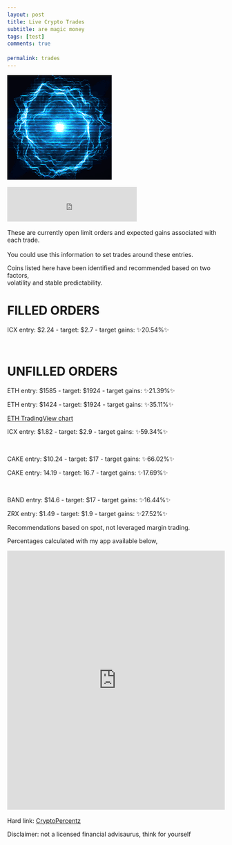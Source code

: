```yaml
---
layout: post
title: Live Crypto Trades
subtitle: are magic money
tags: [test]
comments: true

permalink: trades
---
```

![image-title-here](/img/flowenergy.gif) <!-- {:class="img-responsive"} -->

<iframe src="https://open.spotify.com/embed/track/40XVgYlIzqv4cndzgam9uW" width="300" height="80" frameborder="0" allowtransparency="true" allow="encrypted-media"></iframe>
<br>

These are currently open limit orders and expected gains associated with each trade. <br>  
You could use this information to set trades around these entries. <br>

Coins listed here have been identified and recommended based on two factors, <br>
volatility and stable predictability.

<!--
identifying coins and recommending them based on these two factors in the future.
Volatile and predictable.
-->
# FILLED ORDERS

ICX  entry: $2.24 - target: $2.7 - target gains: ✨20.54%✨ <!--bin -->

<br>

# UNFILLED ORDERS

ETH entry: $1585 - target: $1924 - target gains: ✨21.39%✨  <!--cb -->

ETH entry: $1424 - target: $1924  - target gains: ✨35.11%✨ <!--cb -->

<a href="https://www.tradingview.com/chart/Ga9xSMp6/"> ETH TradingView chart </a>

ICX  entry: $1.82 - target: $2.9 - target gains: ✨59.34%✨  <!--bin -->


<br>

CAKE  entry: $10.24 - target: $17  - target gains: ✨66.02%✨ <!--bin -->

CAKE entry: 14.19 - target: 16.7 - target gains: ✨17.69%✨  <!--bin -->

<br>

BAND entry: $14.6 - target: $17 - target gains: ✨16.44%✨  <!--bin -->

ZRX entry: $1.49 - target: $1.9 - target gains: ✨27.52%✨ <!--cb -->

Recommendations based on spot, not leveraged margin trading.

Percentages calculated with my app available below,
<iframe src="https://trinket.io/embed/python/cacd689c48?outputOnly=true&runOption=run&start=result" width="100%" height="600" frameborder="0" marginwidth="0" marginheight="0" allowfullscreen></iframe>

Hard link:
<a href="https://jamesbytes.trinket.io/sites/cryptopercentz"> CryptoPercentz </a>

Disclaimer: not a licensed financial advisaurus, think for yourself
